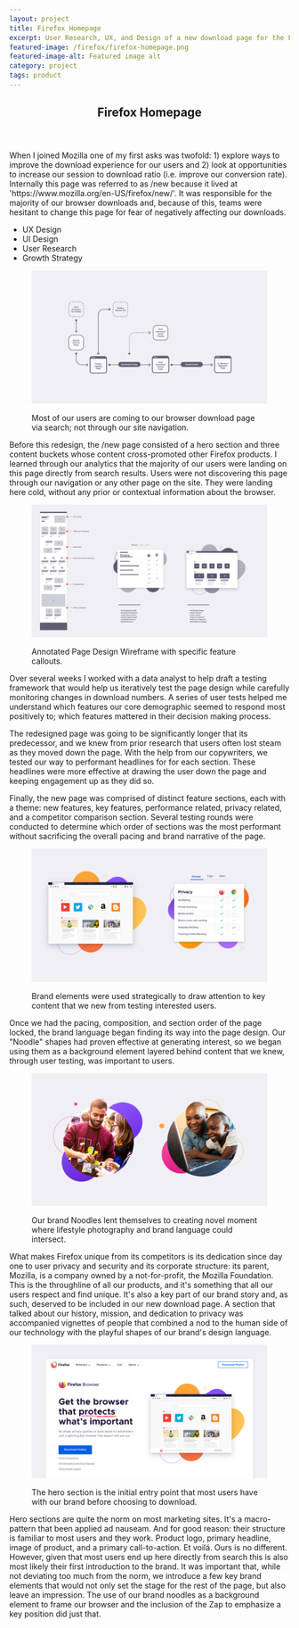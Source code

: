 ```yaml
---
layout: project
title: Firefox Homepage
excerpt: User Research, UX, and Design of a new download page for the Firefox Browser; optimized to increase session to download conversion rates.
featured-image: /firefox/firefox-homepage.png
featured-image-alt: Featured image alt
category: project
tags: product
---
```


<section class="grid intro">
  <header>
    <h2>Firefox Homepage</h2>
  </header>
  <article>
    <p>When I joined Mozilla one of my first asks was twofold: 1) explore ways to improve the download experience for our users and 2) look at opportunities to increase our session to download ratio (i.e. improve our conversion rate). Internally this page was referred to as /new because it lived at 'https://www.mozilla.org/en-US/firefox/new/'. It was responsible for the majority of our browser downloads and, because of this, teams were hesitant to change this page for fear of negatively affecting our downloads. </p>
  </article>
  <footer>
    <ul>
      <li>UX Design</li>
      <li>UI Design</li>
      <li>User Research</li>
      <li>Growth Strategy</li>
    </ul>
  </footer>
</section>

<section class="grid image">
  <figure>
    <img class="feat-img" src="/img/firefox/fx-download-flow.png">
    <figcaption>
      <p>Most of our users are coming to our browser download page via search; not through our site navigation.</p>
    </figcaption>
  </figure>
</section>

<section class="grid info">
  <article>
    <p>Before this redesign, the /new page consisted of a hero section and three content buckets whose content  cross-promoted other Firefox products. I learned through our analytics that the majority of our users were landing on this page directly from search results. Users were not discovering this page through our navigation or any other page on the site. They were landing here cold, without any prior or contextual information about the browser.</p>
  </article>
</section>

<section class="grid image">
  <figure>
  <img class="feat-img" src="/img/firefox/fx-download-wireframe.png">
    <figcaption>
      <p>Annotated Page Design Wireframe with specific feature callouts.</p>
    </figcaption>
  </figure>
</section>

<section class="grid info">
  <article>
    <p>Over several weeks I worked with a data analyst to help draft a testing framework that would help us iteratively test the page design while carefully monitoring changes in download numbers. A series of user tests helped me understand which features our core demographic seemed to respond most positively to; which features mattered in their decision making process.</p>
    <p>The redesigned page was going to be significantly longer that its predecessor, and we knew from prior research that users often lost steam as they moved down the page. With the help from our copywriters, we tested our way to performant headlines for for each section. These headlines were more effective at drawing the user down the page and keeping engagement up as they did so.</p>
    <p>Finally, the new page was comprised of distinct feature sections, each with a theme: new features, key features, performance related, privacy related, and a competitor comparison section. Several testing rounds were conducted to determine which order of sections was the most performant without sacrificing the overall pacing and brand narrative of the page.</p>
  </article>

</section>

<section class="grid image">
  <figure>
  <img class="feat-img" src="/img/firefox/fx-feature-ui.png">
    <figcaption>
      <p>Brand elements were used strategically to draw attention to key content that we new from testing interested users.</p>
    </figcaption>
  </figure>
</section>

<section class="grid info">
  <article>
    <p>Once we had the pacing, composition, and section order of the page locked, the brand language began finding its way into the page design. Our "Noodle" shapes had proven effective at generating interest, so we began using them as a background element layered behind content that we knew, through user testing, was important to users.</p>
  </article>
</section>

<section class="grid image">
  <figure>
  <img class="feat-img" src="/img/firefox/fx-photo-masks.png">
    <figcaption>
      <p>Our brand Noodles lent themselves to creating novel moment where lifestyle photography and brand language could intersect.</p>
    </figcaption>
  </figure>
</section>

<section class="grid info">
  <article>
    <p>What makes Firefox unique from its competitors is its dedication since day one to user privacy and security and its corporate structure:  its parent, Mozilla, is a company owned by a not-for-profit, the Mozilla Foundation. This is the throughline of all our products, and it's something that all our users respect and find unique. It's also a key part of our brand story and, as such, deserved to be included in our new download page.  A section that talked about our history, mission, and dedication to privacy was accompanied vignettes of people that combined a nod to the human side of our technology with the playful shapes of our brand's design language.</p>
  </article>

</section>

<section class="grid image">
  <figure>
  <img class="feat-img" src="/img/firefox/fx-hero.png">
    <figcaption>
      <p>The hero section is the initial entry point that most users have with our brand before choosing to download.</p>
    </figcaption>
  </figure>
</section>

<section class="grid info">
  <article>
    <p>Hero sections are quite the norm on most marketing sites. It's a macro-pattern that been applied ad nauseam. And for good reason: their structure is familiar to most users and they work. Product logo, primary headline, image of product, and a primary call-to-action. Et voilá. Ours is no different. However, given that most users end up here directly from search this is also most likely their first introduction to the brand. It was important that, while not deviating too much from the norm, we introduce a few key brand elements that would not only set the stage for the rest of the page, but also leave an impression. The use of our brand noodles as a background element to frame our browser and the inclusion of the Zap to emphasize a key position did just that.</p>
  </article>
</section>
